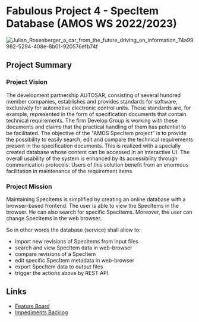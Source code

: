 # Fabulous Project 4 - SpecItem Database (AMOS WS 2022/2023)

![Julian_Rosenberger_a_car_from_the_future_driving_on_information_74a99982-5294-408e-8b01-920576efb74f](https://user-images.githubusercontent.com/73983419/197817465-d80da605-0746-45b0-a79c-da8eae45f20a.png)

## Project Summary
### Project Vision
The development partnership AUTOSAR, consisting of several hundred member companies, establishes and provides standards for software, exclusively for automotive electronic control units. These standards are, for example, represented in the form of specification documents that contain technical requirements. The firm Develop Group is working with these documents and claims that the practical handling of them has potential to be facilitated. The objective of the "AMOS SpecItem project" is to provide the possibility to easily search, edit and compare the technical requirements present in the specification documents. This is realized with a specially created database whose content can be accessed in an interactive UI. The overall usability of the system is enhanced by its accessibility through communication protocols. Users of this solution benefit from an enormous facilitation in maintenance of the requirement items.

### Project Mission
Maintaining SpecItems is simplified by creating an online database with a browser-based frontend.
The user is able to view the SpecItems in the browser.
He can also search for specific SpecItems.
Moreover, the user can change SpecItems in the web browser.

So in other words the database (service) shall allow to:
- import new revisions of SpecItems from input files
- search and view SpecItem data in web-browser
- compare revisions of a SpecItem
- edit specific SpecItem metadata in web-browser
- export SpecItem data to output files
- trigger the actions above by REST API.

## Links
- [Feature Board](https://github.com/orgs/amosproj/projects/9)
- [Impediments Backlog](https://github.com/orgs/amosproj/projects/10)
